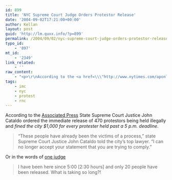 ```yaml
---
id: 899
title: 'NYC Supreme Court Judge Orders Protestor Release'
date: '2004-09-02T17:21:00+00:00'
author: Kellan
layout: post
guid: 'http://lm.quxx.info/?p=899'
permalink: /2004/09/02/nyc-supreme-court-judge-orders-protestor-release/
typo_id:
    - '897'
mt_id:
    - '2349'
link_related:
    - ''
raw_content:
    - "<p>\r\nAccording to the <a href=\\\"http://www.nytimes.com/aponline/national/AP-CVN-Protests.html?ex=1251864000&en=f4bc707bf2055f8d&ei=5090&partner=rssuserland\\\">Associated Press</a> State Supreme Court Justice John Cataldo ordered the immediate release of 470 protestors being held illegally and <em>fined the city $1,000 for every protester held past a 5 p.m. deadline</em>.\r\n<blockquote>\r\n\\\"These people have already been the victims of a process,\\\" state Supreme Court Justice John Cataldo told the city\\'s top lawyer. \\\"I can no longer accept your statement that you are trying to comply.\\'\\'\r\n</blockquote>\r\n</p>\r\n<p>\r\nOr in the words of <a href=\\\"http://nyc.indymedia.org/newswire/display/115008/index.php\\\">one judge</a>\r\n<blockquote>\r\nI have been here since 5:00 [2:30 hours] and only 20 people have been released. What is taking so long?!\r\n</blockquote>\r\n</p>"
tags:
    - imc
    - nyc
    - protest
    - rnc
---
```


According to the [Associated Press](http://www.nytimes.com/aponline/national/AP-CVN-Protests.html?ex=1251864000&en=f4bc707bf2055f8d&ei=5090&partner=rssuserland) State Supreme Court Justice John Cataldo ordered the immediate release of 470 protestors being held illegally and *fined the city $1,000 for every protester held past a 5 p.m. deadline*.

> “These people have already been the victims of a process,” state Supreme Court Justice John Cataldo told the city’s top lawyer. “I can no longer accept your statement that you are trying to comply.”

Or in the words of [one judge](http://nyc.indymedia.org/newswire/display/115008/index.php)

> I have been here since 5:00 [2:30 hours] and only 20 people have been released. What is taking so long?!